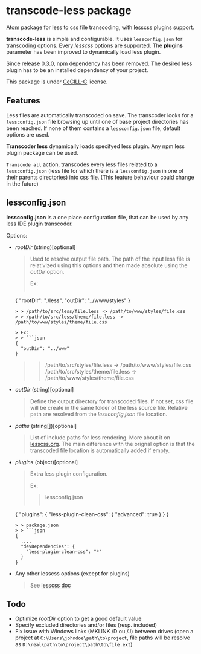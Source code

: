 # transcode-less package

[Atom](https://atom.io/) package for less to css file transcoding, with [lesscss](http://lesscss.org/) plugins support.

**transcode-less** is simple and configurable. It uses `lessconfig.json` for
transcoding options. Every *lesscss* options are supported.
The **plugins** parameter has been improved to dynamically load less plugin.

Since release 0.3.0, [npm](https://www.npmjs.com/package/npm) dependency has been
removed. The desired less plugin has to be an installed dependency of your project.

This package is under [CeCILL-C](http://www.cecill.info/licences/Licence_CeCILL-C_V1-en.txt) license.

## Features

Less files are automatically transcoded on save. The transcoder looks for a `lessconfig.json` file
browsing up until one of base project directories has been reached. If none of them contains a
`lessconfig.json` file, default options are used.

**Transcoder less** dynamically loads specifyed less plugin. Any npm less plugin package can be
used.


`Transcode all` action, transcodes every less files related to a `lessconfig.json` (less file for
  which there is a `lessconfig.json` in one of their parents directories) into css file. (This feature behaviour could change in the future)

## lessconfig.json

**lessconfig.json** is a one place configuration file, that can be used by any
less IDE plugin transcoder.

Options:

 * *rootDir* (string)[optional]
   > Used to resolve output file path.
   > The path of the input less file is relativized using this options
   > and then made absolute using the *outDir* option.
   >
   > Ex:
   > > ```json
   {
     "rootDir": "./less",
     "outDir": "../www/styles"
   }
   ```
   > > /path/to/src/less/file.less -> /path/to/www/styles/file.css
   > > /path/to/src/less/theme/file.less -> /path/to/www/styles/theme/file.css

   > Ex:
   > > ```json
   {
     "outDir": "../www"
   }
   ```
   > > /path/to/src/styles/file.less -> /path/to/www/styles/file.css
   > > /path/to/src/styles/theme/file.less -> /path/to/www/styles/theme/file.css

 * *outDir* (string)[optional]
   > Define the output directory for transcoded files. If not set, css file will
   > be create in the same folder of the less source file.
   > Relative path are resolved from the *lessconfig.json* file location.

 * *paths* (string[])[optional]
   > List of include paths for less rendering. More about it on
   > [lesscss.org](http://lesscss.org/usage/#command-line-usage-include-paths).
   > The main difference with the orignal option is that the transcoded file
   > location is automatically added if empty.

 * *plugins* (object)[optional]
   > Extra less plugin configuration.
   >
   > Ex:
   >
   > > lessconfig.json
   > > ```json
   {
     "plugins": {
       "less-plugin-clean-css": {
         "advanced": true
       }
     }
   }
   ```
   > > package.json
   > > ```json
   {
     ...,
     "devDependencies": {
       "less-plugin-clean-css": "*"
     }
   }
   ```

 * Any other lesscss options (except for plugins)
   > See [lesscss doc](http://lesscss.org/usage/#command-line-usage-options)

## Todo

 * Optimize *rootDir* option to get a good default value
 * Specify excluded directories and/or files (resp. included)
 * Fix issue with Windows links (MKLINK /D ou /J) between drives (open a project at `C:\Users\johndoe\path\to\project`, file paths will be resolve as `D:\real\path\to\project\path\to\file.ext`)
